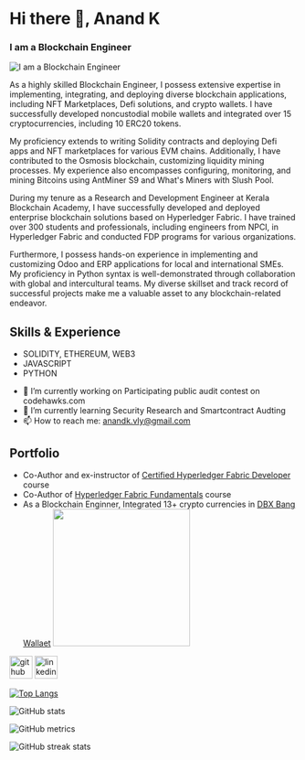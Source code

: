 # Hi there 👋, Anand K
### I am a Blockchain Engineer
![I am a Blockchain Engineer](https://media.licdn.com/dms/image/D5616AQGpGkzISSqACw/profile-displaybackgroundimage-shrink_350_1400/0/1686934140385?e=1695859200&v=beta&t=3u1p9S4EsaiA54m1sQXSD6It-0YZ28tyTAL08t2BVaE)

As a highly skilled Blockchain Engineer, I possess extensive expertise in implementing, integrating, and deploying diverse blockchain applications, including NFT Marketplaces, Defi solutions, and crypto wallets. I have successfully developed noncustodial mobile wallets and integrated over 15 cryptocurrencies, including 10 ERC20 tokens.

My proficiency extends to writing Solidity contracts and deploying Defi apps and NFT marketplaces for various EVM chains. Additionally, I have contributed to the Osmosis blockchain, customizing liquidity mining processes. My experience also encompasses configuring, monitoring, and mining Bitcoins using AntMiner S9 and What's Miners with Slush Pool.

During my tenure as a Research and Development Engineer at Kerala Blockchain Academy, I have successfully developed and deployed enterprise blockchain solutions based on Hyperledger Fabric. I have trained over 300 students and professionals, including engineers from NPCI, in Hyperledger Fabric and conducted FDP programs for various organizations.

Furthermore, I possess hands-on experience in implementing and customizing Odoo and ERP applications for local and international SMEs. My proficiency in Python syntax is well-demonstrated through collaboration with global and intercultural teams. My diverse skillset and track record of successful projects make me a valuable asset to any blockchain-related endeavor.

## Skills & Experience
* SOLIDITY, ETHEREUM, WEB3
* JAVASCRIPT
* PYTHON

- 🔭 I’m currently working on Participating public audit contest on codehawks.com 
- 🌱 I’m currently learning Security Research and Smartcontract Audting 
- 📫 How to reach me: anandk.vly@gmail.com

## Portfolio
* Co-Author and ex-instructor of <a href="https://learn.kba.ai/course/certified-hyperledger-fabric-developer/">Certified Hyperledger Fabric Developer</a> course
* Co-Author of <a href="https://learn.kba.ai/course/hyperledger-fabric-fundamentals/">Hyperledger Fabric Fundamentals</a> course
* As a Blockchain Enginner, Integrated 13+ crypto currencies in <a href="dbxbang.com">DBX Bang Wallaet</a>
<img src='[https://cdn.jsdelivr.net/npm/simple-icons@3.0.1/icons/linkedin.svg](https://github.com/AnandkKumaran/AnandkKumaran/blob/main/video6.gif)' height='240'></img>

[<img src='https://cdn.jsdelivr.net/npm/simple-icons@3.0.1/icons/github.svg' alt='github' height='40'>](https://github.com/anandkKumaran)  [<img src='https://cdn.jsdelivr.net/npm/simple-icons@3.0.1/icons/linkedin.svg' alt='linkedin' height='40'>](https://www.linkedin.com/in/anand-k-kumaran/)  


[![Top Langs](https://github-readme-stats.vercel.app/api/top-langs/?username=anandkKumaran)](https://github.com/anuraghazra/github-readme-stats)

![GitHub stats](https://github-readme-stats.vercel.app/api?username=anandkKumaran&show_icons=true)  

![GitHub metrics](https://metrics.lecoq.io/anandkKumaran)  

![GitHub streak stats](https://streak-stats.demolab.com/?user=anandkKumaran)  





<!--
**AnandkKumaran/AnandkKumaran** is a ✨ _special_ ✨ repository because its `README.md` (this file) appears on your GitHub profile.

Here are some ideas to get you started:

- 🔭 I’m currently working on ...
- 🌱 I’m currently learning ...
- 👯 I’m looking to collaborate on ...
- 🤔 I’m looking for help with ...
- 💬 Ask me about ...
- 📫 How to reach me: ...
- 😄 Pronouns: ...
- ⚡ Fun fact: ...
-->
